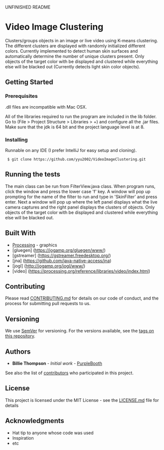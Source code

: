 UNFINISHED README
# Video Image Clustering
Clusters/groups objects in an image or live video using K-means clustering. The different clusters are displayed with randomly initialized different colors. Currently implemented to detect human skin surfaces and automatically determine the number of unique clusters present. Only objects of the target color with be displayed and clustered while everything else will be blacked out (Currently detects light skin color objects). 


## Getting Started

### Prerequisites

.dll files are incompatible with Mac OSX.

All of the libraries required to run the program are included in the lib folder. Go to (File > Project Structure > Libraries > +) and configure all the .jar files. Make sure that the jdk is 64 bit and the project language level is at 8. 

### Installing

Runnable on any IDE (I prefer IntelliJ for easy setup and cloning).

```
 $ git clone https://github.com/yyu2002/VideoImageClustering.git
```

## Running the tests

The main class can be run from FilterView.java class. When program runs, click the window and press the lower case 'f' key. A window will pop up prompting for the name of the filter to run and type in 'SkinFilter' and press enter. Next a window will pop up where the left panel displays what the live camera captures and the right panel displays the clusters of objects. Only objects of the target color with be displayed and clustered while everything else will be blacked out. 

## Built With

* [Processing](https://processing.org/) - graphics
* [gluegen] (https://jogamp.org/gluegen/www/)
* [gstreamer] (https://gstreamer.freedesktop.org/) 
* [jna] (https://github.com/java-native-access/jna)
* [jogl] (http://jogamp.org/jogl/www/)
* [video] (https://processing.org/reference/libraries/video/index.html)

## Contributing

Please read [CONTRIBUTING.md](https://gist.github.com/PurpleBooth/b24679402957c63ec426) for details on our code of conduct, and the process for submitting pull requests to us.

## Versioning

We use [SemVer](http://semver.org/) for versioning. For the versions available, see the [tags on this repository](https://github.com/your/project/tags). 

## Authors

* **Billie Thompson** - *Initial work* - [PurpleBooth](https://github.com/PurpleBooth)

See also the list of [contributors](https://github.com/your/project/contributors) who participated in this project.

## License

This project is licensed under the MIT License - see the [LICENSE.md](LICENSE.md) file for details

## Acknowledgments

* Hat tip to anyone whose code was used
* Inspiration
* etc
